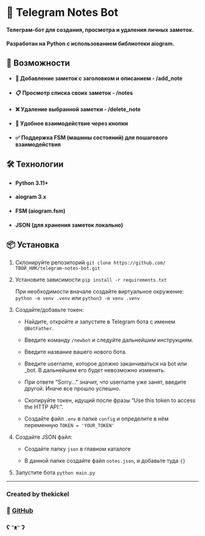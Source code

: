 # 📌 Telegram Notes Bot

#### Телеграм-бот для создания, просмотра и удаления личных заметок.
#### Разработан на Python с использованием библиотеки **aiogram**.

## 🚀 Возможности

- #### 📒 Добавление заметок с заголовком и описанием - /add_note
- #### 📋 Просмотр списка своих заметок - /notes
- #### ❌ Удаление выбранной заметки - /delete_note
- #### 📱 Удобное взаимодействие через кнопки
- #### ✅ Поддержка FSM (машины состояний) для пошагового взаимодействия

## 🛠️ Технологии

- #### Python 3.11+
- #### aiogram 3.x
- #### FSM (aiogram.fsm)
- #### JSON (для хранения заметок локально)

## 📦 Установка

1. Склонируйте репозиторий `git clone https://github.com/ТВОЙ_НИК/telegram-notes-bot.git`

2. Установите зависимоcти `pip install -r requirements.txt`

    При необходимости вначале создайте виртуальное окружение:
    `python -m venv .venv` или `python3 -m venv .venv`

3. Cоздайте/добавьте токен:

    - Найдите, откройте и запустите в Telegram бота с именем `@BotFather`.

    - Введите команду `/newbot` и следуйте дальнейшим инструкциям.

    - Введите название вашего нового бота.

    - Введите username, которое должно заканчиваться на bot или _bot. В дальнейшем его будет невозможно изменить.

    - При ответе “Sorry...” значит, что username уже занят, введите другой. Иначе все прошло успешно.

    - Скопируйте токен, идущий после фразы “Use this token to access the HTTP API:”.

    - Создайте файл `.env` в папке `config` и определите в нём переменную `TOKEN = 'YOUR_TOKEN'`

4. Создайте JSON файл:

    - Создайте папку `json` в главном каталоге

    - В данной папке создайте файл `notes.json`, и добавьте туда `{}`

4. Запустите бота `python main.py`

---


### Created by thekickel

### 👤 [GitHub](https://github.com/thekickel)

### ʕ ᵔᴥᵔ ʔ
